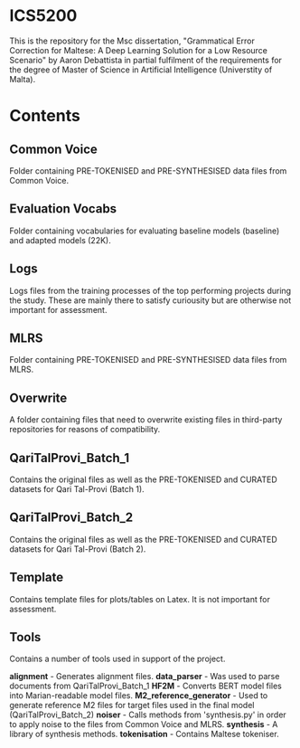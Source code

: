 # ICS5200
This is the repository for the Msc dissertation, "Grammatical Error Correction for Maltese: A Deep Learning Solution for a Low Resource Scenario" by Aaron Debattista in partial fulfilment of the requirements for the degree of Master of Science in Artificial Intelligence (Universtity of Malta).

# Contents

## Common Voice

Folder containing PRE-TOKENISED and PRE-SYNTHESISED data files from Common Voice.

## Evaluation Vocabs

Folder containing vocabularies for evaluating baseline models (baseline) and adapted models (22K).

## Logs

Logs files from the training processes of the top performing projects during the study. These are mainly there to satisfy curiousity but are otherwise not important for assessment.

## MLRS

Folder containing PRE-TOKENISED and PRE-SYNTHESISED data files from MLRS.

## Overwrite

A folder containing files that need to overwrite existing files in third-party repositories for reasons of compatibility.

## QariTalProvi_Batch_1

Contains the original files as well as the PRE-TOKENISED and CURATED datasets for Qari Tal-Provi (Batch 1).

## QariTalProvi_Batch_2

Contains the original files as well as the PRE-TOKENISED and CURATED datasets for Qari Tal-Provi (Batch 2).

## Template

Contains template files for plots/tables on Latex. It is not important for assessment.

## Tools

Contains a number of tools used in support of the project.

**alignment** - Generates alignment files.
**data_parser** - Was used to parse documents from QariTalProvi_Batch_1
**HF2M** - Converts BERT model files into Marian-readable model files.
**M2_reference_generator** - Used to generate reference M2 files for target files used in the final model (QariTalProvi_Batch_2)
**noiser** - Calls methods from 'synthesis.py' in order to apply noise to the files from Common Voice and MLRS.
**synthesis** - A library of synthesis methods.
**tokenisation** - Contains Maltese tokeniser.
